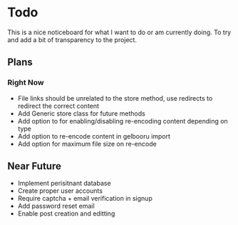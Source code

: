 # Todo

This is a nice noticeboard for what I want to do or am currently doing. To try and add a bit of transparency to the project.

## Plans

### Right Now

- File links should be unrelated to the store method, use redirects to redirect the correct content
- Add Generic store class for future methods
- Add option to for enabling/disabling re-encoding content depending on type
- Add option to re-encode content in gelbooru import
- Add option for maximum file size on re-encode

## Near Future

- Implement perisitnant database
- Create proper user accounts
- Require captcha + email verification in signup
- Add password reset email
- Enable post creation and editting

